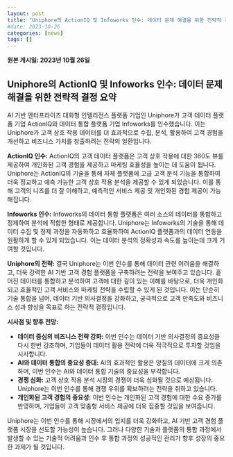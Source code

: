 ```yaml
---
layout: post
title: "Uniphore의 ActionIQ 및 Infoworks 인수: 데이터 문제 해결을 위한 전략적 결정 요약"
#date: 2023-10-26
categories: [news]
tags: []
---
```


**원본 게시일: 2023년 10월 26일**

## Uniphore의 ActionIQ 및 Infoworks 인수: 데이터 문제 해결을 위한 전략적 결정 요약

AI 기반 엔터프라이즈 대화형 인텔리전스 플랫폼 기업인 Uniphore가 고객 데이터 플랫폼 기업 ActionIQ와 데이터 통합 플랫폼 기업 Infoworks를 인수했습니다. 이는 Uniphore가 고객 상호 작용 데이터를 더 효과적으로 수집, 분석, 활용하여 고객 경험을 개선하고 비즈니스 가치를 창출하려는 전략의 일환입니다.

**ActionIQ 인수:** ActionIQ의 고객 데이터 플랫폼은 고객 상호 작용에 대한 360도 뷰를 제공하여 개인화된 고객 경험을 제공하고 마케팅 효율성을 높이는 데 도움이 됩니다.  Uniphore는 ActionIQ의 기술을 통해 자체 플랫폼에 고급 고객 분석 기능을 통합하여 더욱 정교하고 예측 가능한 고객 상호 작용 분석을 제공할 수 있게 되었습니다.  이를 통해 고객의 니즈를 더 잘 이해하고, 예측적인 서비스 제공 및 개인화된 경험 제공이 가능해집니다.

**Infoworks 인수:** Infoworks의 데이터 통합 플랫폼은 여러 소스의 데이터를 통합하고 정제하여 분석에 적합한 형태로 제공합니다.  Uniphore는 Infoworks의 기술을 통해 데이터 수집 및 정제 과정을 자동화하고 효율화하여 ActionIQ 플랫폼과의 데이터 연동을 원활하게 할 수 있게 되었습니다.  이는 데이터 분석의 정확성과 속도를 높이는데 크게 기여할 것입니다.

**Uniphore의 전략:**  결국 Uniphore는 이번 인수를 통해 데이터 관련 어려움을 해결하고, 더욱 강력한 AI 기반 고객 경험 플랫폼을 구축하려는 전략을 보여주고 있습니다.  흩어진 데이터를 통합하고 분석하여 고객에 대한 깊이 있는 이해를 바탕으로, 더욱 개인화되고 효율적인 고객 서비스와 마케팅 전략을 수립할 수 있게 된 것입니다.  이는 단순히 기술 통합을 넘어,  데이터 기반 의사결정을 강화하고,  궁극적으로 고객 만족도와 비즈니스 성과 향상을 목표로 하는 전략적 결정입니다.


**시사점 및 향후 전망:**

* **데이터 중심의 비즈니스 전략 강화:** 이번 인수는 데이터 기반 의사결정의 중요성을 다시 한번 강조하며, 기업들이 데이터 활용 전략에 더욱 적극적으로 투자할 것임을 시사합니다.
* **AI와 데이터 통합의 중요성 증대:** AI의 효과적인 활용은 양질의 데이터에 크게 의존하며, 이번 인수는 AI와 데이터 통합 기술의 중요성을 부각합니다.
* **경쟁 심화:**  고객 상호 작용 분석 시장의 경쟁이 더욱 심화될 것으로 예상됩니다. Uniphore는 이번 인수를 통해 경쟁 우위를 확보하려는 전략을 취하고 있습니다.
* **개인화된 고객 경험의 중요성:** 이번 인수는 개인화된 고객 경험에 대한 수요 증가를 반영하며, 기업들이 고객 맞춤형 서비스 제공에 더욱 집중할 것임을 보여줍니다.

Uniphore는 이번 인수를 통해 시장에서의 입지를 더욱 강화하고,  AI 기반 고객 경험 플랫폼 시장을 선도할 가능성이 높습니다.  그러나  다양한 기술과 플랫폼의 통합 과정에서 발생할 수 있는 기술적 어려움과  인수 후 통합 과정의 성공적인 관리가 향후 성장의 중요한 과제가 될 것입니다.